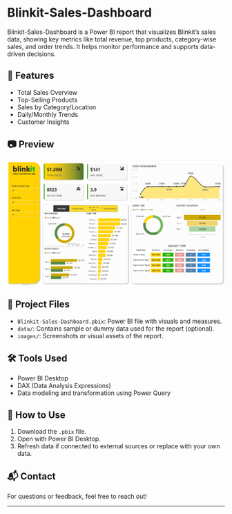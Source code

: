 # Blinkit-Sales-Dashboard
Blinkit-Sales-Dashboard is a Power BI report that visualizes Blinkit’s sales data, showing key metrics like total revenue, top products, category-wise sales, and order trends. It helps monitor performance and supports data-driven decisions.

## 🚀 Features
- Total Sales Overview
- Top-Selling Products
- Sales by Category/Location
- Daily/Monthly Trends
- Customer Insights

## 📷 Preview
![Dashboard Preview](Dashbaord1.PNG)

## 📁 Project Files
- `Blinkit-Sales-Dashboard.pbix`: Power BI file with visuals and measures.
- `data/`: Contains sample or dummy data used for the report (optional).
- `images/`: Screenshots or visual assets of the report.

## 🛠 Tools Used
- Power BI Desktop
- DAX (Data Analysis Expressions)
- Data modeling and transformation using Power Query

## 📌 How to Use
1. Download the `.pbix` file.
2. Open with Power BI Desktop.
3. Refresh data if connected to external sources or replace with your own data.

## 📬 Contact
For questions or feedback, feel free to reach out!

---

